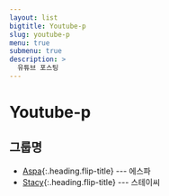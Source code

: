 ```yaml
---
layout: list
bigtitle: Youtube-p
slug: youtube-p
menu: true
submenu: true
description: >
  유튜브 포스팅
---
```


# Youtube-p

## 그룹명

* [Aspa]{:.heading.flip-title} --- 에스파
* [Stacy]{:.heading.flip-title} ---  스테이씨

[Aspa]: /aspa/
[Stacy]: /stacy/